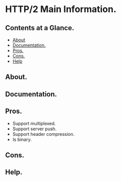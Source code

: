 # HTTP/2 Main Information.





## Contents at a Glance.
* [About](#about)
* [Documentation.](#documentation)
* [Pros.](#pros)
* [Cons.](#cons)
* [Help](#help)





## About.





## Documentation.





## Pros.
* Support multiplexed.
* Support server push.
* Support header compression.
* Is binary.





## Cons.





## Help.
